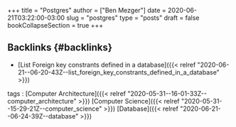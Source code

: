 +++
title = "Postgres"
author = ["Ben Mezger"]
date = 2020-06-21T03:22:00-03:00
slug = "postgres"
type = "posts"
draft = false
bookCollapseSection = true
+++

## Backlinks {#backlinks}

-   [List Foreign key constrants defined in a database]({{< relref "2020-06-21--06-20-43Z--list_foreign_key_constrants_defined_in_a_database" >}})

tags
: [Computer Architecture]({{< relref "2020-05-31--16-01-33Z--computer_architecture" >}}) [Computer Science]({{< relref "2020-05-31--15-29-21Z--computer_science" >}}) [Database]({{< relref "2020-06-21--06-24-39Z--database" >}})
